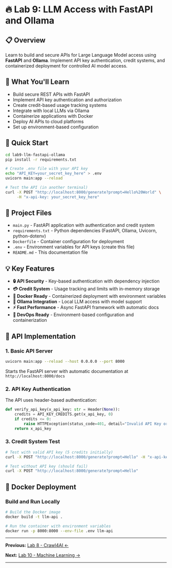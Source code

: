 # 🔥 Lab 9: LLM Access with FastAPI and Ollama

## 📋 Overview
Learn to build and secure APIs for Large Language Model access using **FastAPI** and **Ollama**. Implement API key authentication, credit systems, and containerized deployment for controlled AI model access.

## 🎯 What You'll Learn
- Build secure REST APIs with FastAPI
- Implement API key authentication and authorization  
- Create credit-based usage tracking systems
- Integrate with local LLMs via Ollama
- Containerize applications with Docker
- Deploy AI APIs to cloud platforms
- Set up environment-based configuration

## 🚀 Quick Start

```bash
cd lab9-llm-fastapi-ollama
pip install -r requirements.txt

# Create .env file with your API key
echo "API_KEY=your_secret_key_here" > .env
uvicorn main:app --reload

# Test the API (in another terminal)
curl -X POST "http://localhost:8000/generate?prompt=Hello%20World" \
     -H "x-api-key: your_secret_key_here"
```

## 📁 Project Files
- `main.py` - FastAPI application with authentication and credit system
- `requirements.txt` - Python dependencies (FastAPI, Ollama, Uvicorn, python-dotenv)
- `Dockerfile` - Container configuration for deployment
- `.env` - Environment variables for API keys (create this file)
- `README.md` - This documentation file

## 💡 Key Features
- **🔒 API Security** - Key-based authentication with dependency injection
- **💳 Credit System** - Usage tracking and limits with in-memory storage
- **🐳 Docker Ready** - Containerized deployment with environment variables
- **🤖 Ollama Integration** - Local LLM access with model support
- **⚡ Fast Performance** - Async FastAPI framework with automatic docs
- **🔧 DevOps Ready** - Environment-based configuration and containerization

## 🔐 API Implementation

### 1. Basic API Server
```bash
uvicorn main:app --reload --host 0.0.0.0 --port 8000
```
Starts the FastAPI server with automatic documentation at `http://localhost:8000/docs`

### 2. API Key Authentication  
The API uses header-based authentication:
```python
def verify_api_key(x_api_key: str = Header(None)):
    credits = API_KEY_CREDITS.get(x_api_key, 0)
    if credits <= 0:
        raise HTTPException(status_code=401, detail="Invalid API Key or No Credits")
    return x_api_key
```

### 3. Credit System Test
```bash
# Test with valid API key (5 credits initially)
curl -X POST "http://localhost:8000/generate?prompt=Hello" -H "x-api-key: your_secret_key"

# Test without API key (should fail)
curl -X POST "http://localhost:8000/generate?prompt=Hello"
```

## 🐳 Docker Deployment

### Build and Run Locally
```bash
# Build the Docker image
docker build -t llm-api .

# Run the container with environment variables
docker run -p 8000:8000 --env-file .env llm-api
```

---

**Previous:** [Lab 8 - Crawl4AI ←](../lab8-crawl4ai)

**Next:** [Lab 10 - Machine Learning →](../lab10-machine-learning)

---